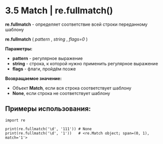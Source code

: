 # 3.5 Match | re.fullmatch()

**re.fullmatch** - определяет соответствие всей строки переданному шаблону

**re.fullmatch** ( *pattern* , *string* , *flags=0* )

**Параметры:**
+ **pattern** - регулярное выражение
+ **string** - строка, к которой нужно применить регулярное выражение
+ **flags** - флаги, пройдём позже

**Возвращаемое значение:**
+ Объект **Match**, если вся строка соответствует шаблону
+ **None**, если строка не соответствует шаблону

## Примеры использования:
```
import re

print(re.fullmatch('\d', '111')) # None
print(re.fullmatch('\d', '1'))   # <re.Match object; span=(0, 1), match='1'>
```
